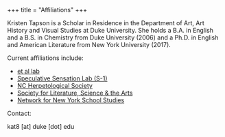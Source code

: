 +++
title = "Affiliations"
+++

Kristen Tapson is a Scholar in Residence in the Department of Art, Art History and Visual Studies at Duke University. She holds a B.A. in English and a B.S. in Chemistry from Duke University (2006) and a Ph.D. in English and American Literature from New York University (2017).

Current affiliations include:

* [et al lab](https://etal-lab.org)
* [Speculative Sensation Lab (S-1)](https://s-1lab.org/)
* [NC Herpetological Society](https://ncherps.org/)
* [Society for Literature, Science & the Arts](https://litsciarts.org/)
* [Network for New York School Studies](https://www.nnyss.org/)

Contact:

kat8 [at] duke [dot] edu